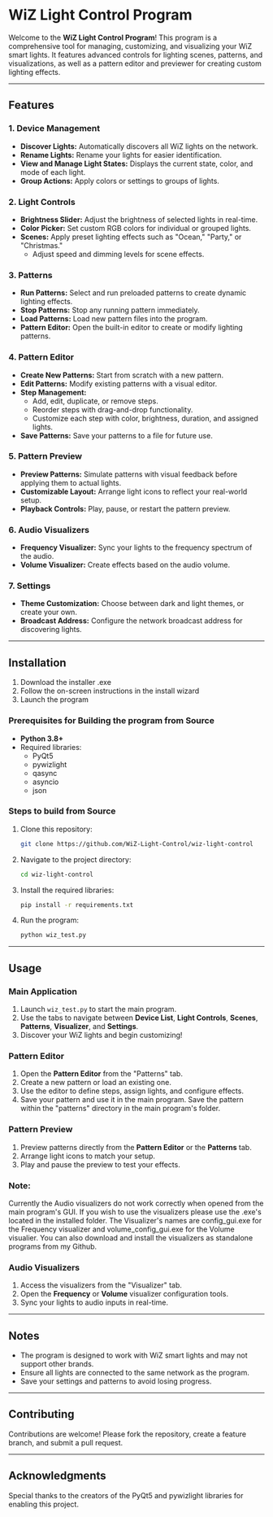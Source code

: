# WiZ Light Control Program

Welcome to the **WiZ Light Control Program**! This program is a comprehensive tool for managing, customizing, and visualizing your WiZ smart lights. It features advanced controls for lighting scenes, patterns, and visualizations, as well as a pattern editor and previewer for creating custom lighting effects.

---

## Features

### 1. **Device Management**
- **Discover Lights:** Automatically discovers all WiZ lights on the network.
- **Rename Lights:** Rename your lights for easier identification.
- **View and Manage Light States:** Displays the current state, color, and mode of each light.
- **Group Actions:** Apply colors or settings to groups of lights.

### 2. **Light Controls**
- **Brightness Slider:** Adjust the brightness of selected lights in real-time.
- **Color Picker:** Set custom RGB colors for individual or grouped lights.
- **Scenes:** Apply preset lighting effects such as "Ocean," "Party," or "Christmas."
  - Adjust speed and dimming levels for scene effects.

### 3. **Patterns**
- **Run Patterns:** Select and run preloaded patterns to create dynamic lighting effects.
- **Stop Patterns:** Stop any running pattern immediately.
- **Load Patterns:** Load new pattern files into the program.
- **Pattern Editor:** Open the built-in editor to create or modify lighting patterns.

### 4. **Pattern Editor**
- **Create New Patterns:** Start from scratch with a new pattern.
- **Edit Patterns:** Modify existing patterns with a visual editor.
- **Step Management:**
  - Add, edit, duplicate, or remove steps.
  - Reorder steps with drag-and-drop functionality.
  - Customize each step with color, brightness, duration, and assigned lights.
- **Save Patterns:** Save your patterns to a file for future use.

### 5. **Pattern Preview**
- **Preview Patterns:** Simulate patterns with visual feedback before applying them to actual lights.
- **Customizable Layout:** Arrange light icons to reflect your real-world setup.
- **Playback Controls:** Play, pause, or restart the pattern preview.

### 6. **Audio Visualizers**
- **Frequency Visualizer:** Sync your lights to the frequency spectrum of the audio.
- **Volume Visualizer:** Create effects based on the audio volume.

### 7. **Settings**
- **Theme Customization:** Choose between dark and light themes, or create your own.
- **Broadcast Address:** Configure the network broadcast address for discovering lights.

---

## Installation
1. Download the installer .exe
2. Follow the on-screen instructions in the install wizard
3. Launch the program

### Prerequisites for Building the program from Source
- **Python 3.8+**
- Required libraries:
  - PyQt5
  - pywizlight
  - qasync
  - asyncio
  - json

### Steps to build from Source
1. Clone this repository:
   ```bash
   git clone https://github.com/WiZ-Light-Control/wiz-light-control
   ```
2. Navigate to the project directory:
   ```bash
   cd wiz-light-control
   ```
3. Install the required libraries:
   ```bash
   pip install -r requirements.txt
   ```
4. Run the program:
   ```bash
   python wiz_test.py
   ```

---

## Usage

### Main Application
1. Launch `wiz_test.py` to start the main program.
2. Use the tabs to navigate between **Device List**, **Light Controls**, **Scenes**, **Patterns**, **Visualizer**, and **Settings**.
3. Discover your WiZ lights and begin customizing!

### Pattern Editor
1. Open the **Pattern Editor** from the "Patterns" tab.
2. Create a new pattern or load an existing one.
3. Use the editor to define steps, assign lights, and configure effects.
4. Save your pattern and use it in the main program. Save the pattern within the "patterns" directory in the main program's folder.

### Pattern Preview
1. Preview patterns directly from the **Pattern Editor** or the **Patterns** tab.
2. Arrange light icons to match your setup.
3. Play and pause the preview to test your effects.

### Note:

Currently the Audio visualizers do not work correctly when opened from the main program's GUI. If you wish to use the visualizers please use the .exe's located in the installed folder. The Visualizer's names are config_gui.exe for the Frequency visualizer and volume_config_gui.exe for the Volume visualier. You can also download and install the visualizers as standalone programs from my Github.

### Audio Visualizers
1. Access the visualizers from the "Visualizer" tab.
2. Open the **Frequency** or **Volume** visualizer configuration tools.
3. Sync your lights to audio inputs in real-time.

---

## Notes
- The program is designed to work with WiZ smart lights and may not support other brands.
- Ensure all lights are connected to the same network as the program.
- Save your settings and patterns to avoid losing progress.

---

## Contributing
Contributions are welcome! Please fork the repository, create a feature branch, and submit a pull request.


---

## Acknowledgments
Special thanks to the creators of the PyQt5 and pywizlight libraries for enabling this project.


